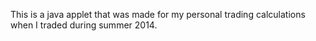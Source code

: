 This is a java applet that was made for my personal trading calculations when I traded during summer 2014.
